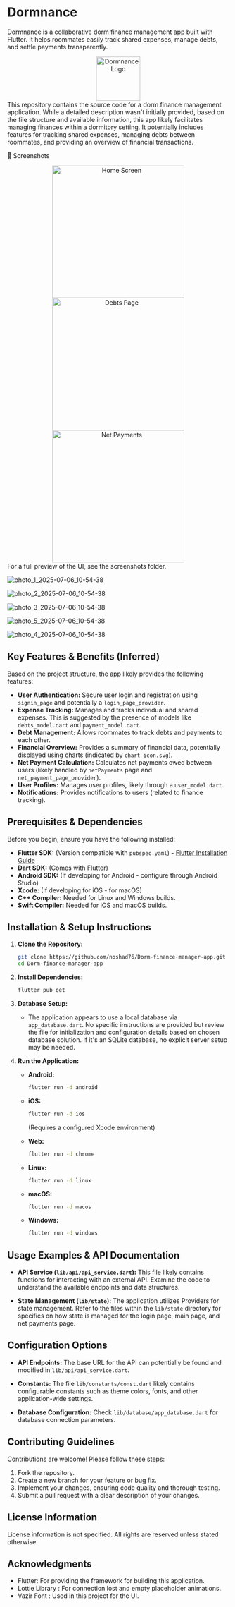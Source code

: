 # Dormnance
Dormnance is a collaborative dorm finance management app built with Flutter. It helps roommates easily track shared expenses, manage debts, and settle payments transparently.

<div align="center"> <img src="![image](https://github.com/user-attachments/assets/690bec4f-3508-407f-b90c-8022d02777b1)
" alt="Dormnance Logo" height="100" /> </div
## Overview

This repository contains the source code for a dorm finance management application. While a detailed description wasn't initially provided, based on the file structure and available information, this app likely facilitates managing finances within a dormitory setting. It potentially includes features for tracking shared expenses, managing debts between roommates, and providing an overview of financial transactions.

📸 Screenshots
<div align="center"> <img src="screenshots/home.png" alt="Home Screen" width="300"/> <img src="screenshots/debts.png" alt="Debts Page" width="300"/> <img src="screenshots/net_payment.png" alt="Net Payments" width="300"/> </div>
For a full preview of the UI, see the screenshots folder.

![photo_1_2025-07-06_10-54-38](https://github.com/user-attachments/assets/13981167-c147-4d29-9305-6f5213ec7baf)

![photo_2_2025-07-06_10-54-38](https://github.com/user-attachments/assets/5961d864-5eb1-41b2-b0ec-6a6cc9fe2d09)

![photo_3_2025-07-06_10-54-38](https://github.com/user-attachments/assets/1718c6aa-2a3b-4d43-816d-1796c8988804)

![photo_5_2025-07-06_10-54-38](https://github.com/user-attachments/assets/1c5fe84a-0d1e-4a99-9c60-caaa29066be9)

![photo_4_2025-07-06_10-54-38](https://github.com/user-attachments/assets/99ad67c7-c57f-431b-b6b1-c17c8afc5e40)

## Key Features & Benefits (Inferred)

Based on the project structure, the app likely provides the following features:

*   **User Authentication:** Secure user login and registration using `signin_page` and potentially a `login_page_provider`.
*   **Expense Tracking:**  Manages and tracks individual and shared expenses.  This is suggested by the presence of models like `debts_model.dart` and `payment_model.dart`.
*   **Debt Management:** Allows roommates to track debts and payments to each other.
*   **Financial Overview:** Provides a summary of financial data, potentially displayed using charts (indicated by `chart icon.svg`).
*   **Net Payment Calculation:** Calculates net payments owed between users (likely handled by `netPayments` page and `net_payment_page_provider`).
*   **User Profiles:**  Manages user profiles, likely through a `user_model.dart`.
*   **Notifications:**  Provides notifications to users (related to finance tracking).

## Prerequisites & Dependencies

Before you begin, ensure you have the following installed:

*   **Flutter SDK:**  (Version compatible with `pubspec.yaml`) -  [Flutter Installation Guide](https://flutter.dev/docs/get-started/install)
*   **Dart SDK:** (Comes with Flutter)
*   **Android SDK:** (If developing for Android - configure through Android Studio)
*   **Xcode:** (If developing for iOS - for macOS)
*   **C++ Compiler:** Needed for Linux and Windows builds.
*   **Swift Compiler:** Needed for iOS and macOS builds.

## Installation & Setup Instructions

1.  **Clone the Repository:**

    ```bash
    git clone https://github.com/noshad76/Dorm-finance-manager-app.git
    cd Dorm-finance-manager-app
    ```

2.  **Install Dependencies:**

    ```bash
    flutter pub get
    ```

3.  **Database Setup:**

    *   The application appears to use a local database via `app_database.dart`.  No specific instructions are provided but review the file for initialization and configuration details based on chosen database solution.  If it's an SQLite database, no explicit server setup may be needed.

4.  **Run the Application:**

    *   **Android:**

        ```bash
        flutter run -d android
        ```

    *   **iOS:**

        ```bash
        flutter run -d ios
        ```

        (Requires a configured Xcode environment)

    *   **Web:**

        ```bash
        flutter run -d chrome
        ```

    *   **Linux:**

        ```bash
        flutter run -d linux
        ```

    *   **macOS:**

        ```bash
        flutter run -d macos
        ```

    *   **Windows:**

        ```bash
        flutter run -d windows
        ```

## Usage Examples & API Documentation

*   **API Service (`lib/api/api_service.dart`):** This file likely contains functions for interacting with an external API. Examine the code to understand the available endpoints and data structures.

*   **State Management (`lib/state`):** The application utilizes Providers for state management. Refer to the files within the `lib/state` directory for specifics on how state is managed for the login page, main page, and net payments page.

## Configuration Options

*   **API Endpoints:** The base URL for the API can potentially be found and modified in `lib/api/api_service.dart`.

*   **Constants:** The file `lib/constants/const.dart` likely contains configurable constants such as theme colors, fonts, and other application-wide settings.

*   **Database Configuration:** Check `lib/database/app_database.dart` for database connection parameters.

## Contributing Guidelines

Contributions are welcome! Please follow these steps:

1.  Fork the repository.
2.  Create a new branch for your feature or bug fix.
3.  Implement your changes, ensuring code quality and thorough testing.
4.  Submit a pull request with a clear description of your changes.

## License Information

License information is not specified. All rights are reserved unless stated otherwise.

## Acknowledgments

*   Flutter: For providing the framework for building this application.
*   Lottie Library : For connection lost and empty placeholder animations.
*   Vazir Font : Used in this project for the UI.
